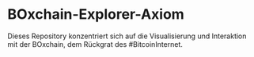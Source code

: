 # BOxchain-Explorer-Axiom
Dieses Repository konzentriert sich auf die Visualisierung und Interaktion mit der BOxchain, dem Rückgrat des #BitcoinInternet.
